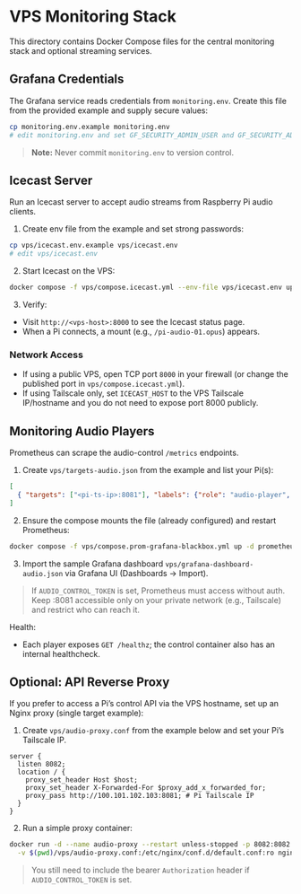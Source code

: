 # VPS Monitoring Stack

This directory contains Docker Compose files for the central monitoring stack and optional streaming services.

## Grafana Credentials

The Grafana service reads credentials from `monitoring.env`. Create this file
from the provided example and supply secure values:

```bash
cp monitoring.env.example monitoring.env
# edit monitoring.env and set GF_SECURITY_ADMIN_USER and GF_SECURITY_ADMIN_PASSWORD
```

> **Note:** Never commit `monitoring.env` to version control.

## Icecast Server

Run an Icecast server to accept audio streams from Raspberry Pi audio clients.

1) Create env file from the example and set strong passwords:

```bash
cp vps/icecast.env.example vps/icecast.env
# edit vps/icecast.env
```

2) Start Icecast on the VPS:

```bash
docker compose -f vps/compose.icecast.yml --env-file vps/icecast.env up -d
```

3) Verify:

- Visit `http://<vps-host>:8000` to see the Icecast status page.
- When a Pi connects, a mount (e.g., `/pi-audio-01.opus`) appears.

### Network Access

- If using a public VPS, open TCP port `8000` in your firewall (or change the published port in `vps/compose.icecast.yml`).
- If using Tailscale only, set `ICECAST_HOST` to the VPS Tailscale IP/hostname and you do not need to expose port 8000 publicly.

## Monitoring Audio Players

Prometheus can scrape the audio-control `/metrics` endpoints.

1) Create `vps/targets-audio.json` from the example and list your Pi(s):

```json
[
  { "targets": ["<pi-ts-ip>:8081"], "labels": {"role": "audio-player", "instance": "pi-audio-01"} }
]
```

2) Ensure the compose mounts the file (already configured) and restart Prometheus:

```bash
docker compose -f vps/compose.prom-grafana-blackbox.yml up -d prometheus
```

3) Import the sample Grafana dashboard `vps/grafana-dashboard-audio.json` via Grafana UI (Dashboards → Import).

> If `AUDIO_CONTROL_TOKEN` is set, Prometheus must access without auth. Keep :8081 accessible only on your private network (e.g., Tailscale) and restrict who can reach it.

Health:
- Each player exposes `GET /healthz`; the control container also has an internal healthcheck.

## Optional: API Reverse Proxy

If you prefer to access a Pi’s control API via the VPS hostname, set up an Nginx proxy (single target example):

1) Create `vps/audio-proxy.conf` from the example below and set your Pi’s Tailscale IP.

```nginx
server {
  listen 8082;
  location / {
    proxy_set_header Host $host;
    proxy_set_header X-Forwarded-For $proxy_add_x_forwarded_for;
    proxy_pass http://100.101.102.103:8081; # Pi Tailscale IP
  }
}
```

2) Run a simple proxy container:

```bash
docker run -d --name audio-proxy --restart unless-stopped -p 8082:8082 \
  -v $(pwd)/vps/audio-proxy.conf:/etc/nginx/conf.d/default.conf:ro nginx:alpine
```

> You still need to include the bearer `Authorization` header if `AUDIO_CONTROL_TOKEN` is set.
